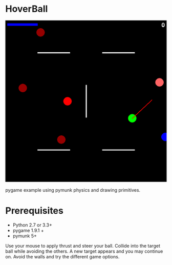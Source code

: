 HoverBall
=========

![GitHub Logo](/pics/hoverball.png)

pygame example using pymunk physics and drawing primitives.

Prerequisites
=============
- Python 2.7 or 3.3+
- pygame 1.9.1 +
- pymunk 5+

Use your mouse to apply thrust and steer your ball. Collide into the target ball while avoiding the others. A new target appears and you may continue on. Avoid the walls and try the different game options.

